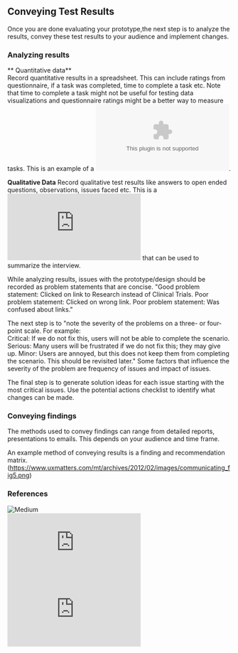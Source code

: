 ## Conveying Test Results

Once you are done evaluating your prototype,the next step is to analyze the results, convey these test results to your audience and implement changes. 

### Analyzing results

** Quantitative data**  
Record quantitative results in a spreadsheet. This can include ratings from questionnaire, if a task was completed, time to complete a task etc. Note that time to complete a task might not be useful for testing data visualizations and questionnaire ratings might be a better way to measure tasks. 
This is an example of a 
![sample quantitative template](https://www.dropbox.com/s/33q07ixbsq8q2yc/User%20Session%20Analysis.xlsx?dl=0). 


**Qualitative Data**
Record qualitative test results like answers to open ended questions, observations, issues faced etc. This is a ![sample qualitative template](https://www.dropbox.com/s/vjcr98eekljgp76/SummarySheet.pdf?dl=0) that can be used to summarize the interview.   

While analyzing results, issues with the prototype/design should be recorded as problem statements that are concise. 
"Good problem statement: Clicked on link to Research instead of Clinical Trials.
Poor problem statement: Clicked on wrong link.
Poor problem statement: Was confused about links."    


The next step is to "note the severity of the problems on a three- or four-point scale. For example:  
Critical:  If we do not fix this, users will not be able to complete the scenario.
Serious:  Many users will be frustrated if we do not fix this; they may give up.
Minor:  Users are annoyed, but this does not keep them from completing the scenario. This should be revisited later."
Some factors that influence the severity of the problem are frequency of issues and impact of issues.

The final step is to generate solution ideas for each issue starting with the most critical issues. Use the potential actions checklist to identify what changes can be made.   
 

### Conveying findings  
The methods used to convey findings can range from detailed reports, presentations to emails. This depends on your audience and time frame.   

An example method of conveying results is a finding and recommendation matrix.   (https://www.uxmatters.com/mt/archives/2012/02/images/communicating_fig5.png)



### References  
![Medium](https://medium.com/user-research/first-time-usability-analyzing-results-7eb748ede9eb)  
![Usability.gov](https://www.usability.gov/how-to-and-tools/methods/reporting-usability-test-results.html)
![UX matters](https://www.uxmatters.com/mt/archives/2012/02/communicating-user-research-findings.php)

